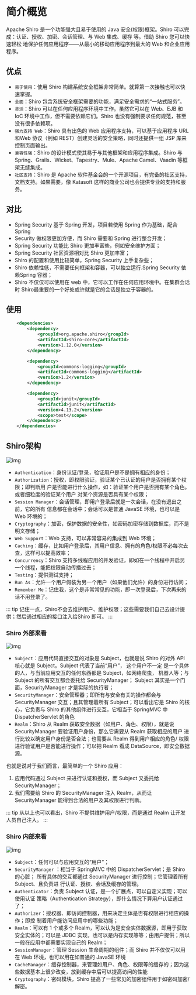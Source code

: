 # 简介概览

Apache Shiro 是一个功能强大且易于使用的 Java 安全(权限)框架。Shiro 可以完成：认证、授权、加密、会话管理、与 Web 集成、缓存 等。借助 Shiro 您可以快速轻松 地保护任何应用程序——从最小的移动应用程序到最大的 Web 和企业应用程序。

## 优点

- `易于使用`：使用 Shiro 构建系统安全框架非常简单。就算第一次接触也可以快速掌握。
- `全面`：Shiro 包含系统安全框架需要的功能，满足安全需求的“一站式服务”。
- `灵活`：Shiro 可以在任何应用程序环境中工作。虽然它可以在 Web、EJB 和 IoC 环境中工作，但不需要依赖它们。Shiro 也没有强制要求任何规范，甚至没有很多依赖项。
- `强力支持 Web`：Shiro 具有出色的 Web 应用程序支持，可以基于应用程序 URL 和Web 协议（例如 REST）创建灵活的安全策略，同时还提供一组 JSP 库来控制页面输出。
- `兼容性强`：Shiro 的设计模式使其易于与其他框架和应用程序集成。Shiro 与Spring、Grails、Wicket、Tapestry、Mule、Apache Camel、Vaadin 等框架无缝集成。
- `社区支持`：Shiro 是 Apache 软件基金会的一个开源项目，有完备的社区支持，文档支持。如果需要，像 Katasoft 这样的商业公司也会提供专业的支持和服务。

## 对比

- Spring Security 基于 Spring 开发，项目若使用 Spring 作为基础，配合 Spring
- Security 做权限更加方便，而 Shiro 需要和 Spring 进行整合开发；
- Spring Security 功能比 Shiro 更加丰富些，例如安全维护方面；
- Spring Security 社区资源相对比 Shiro 更加丰富；
- Shiro 的配置和使用比较简单，Spring Security 上手复杂些；
- Shiro 依赖性低，不需要任何框架和容器，可以独立运行.Spring Security 依赖Spring 容器；
- Shiro 不仅仅可以使用在 web 中，它可以工作在任何应用环境中。在集群会话时 Shiro最重要的一个好处或许就是它的会话是独立于容器的。

## 使用

```xml
    <dependencies>
        <dependency>
            <groupId>org.apache.shiro</groupId>
            <artifactId>shiro-core</artifactId>
            <version>1.12.0</version>
        </dependency>

        <dependency>
            <groupId>commons-logging</groupId>
            <artifactId>commons-logging</artifactId>
            <version>1.2</version>
        </dependency>

        <dependency>
            <groupId>junit</groupId>
            <artifactId>junit</artifactId>
            <version>4.13.2</version>
            <scope>test</scope>
        </dependency>
    </dependencies>
```

## Shiro架构

![img](/img/java/permission/01.png)

- `Authentication`：身份认证/登录，验证用户是不是拥有相应的身份；
- `Authorization`：授权，即权限验证，验证某个已认证的用户是否拥有某个权限；即判断用 户是否能进行什么操作，如：验证某个用户是否拥有某个角色。或者细粒度的验证某个用户 对某个资源是否具有某个权限；
- `Session Manager`：会话管理，即用户登录后就是一次会话，在没有退出之前，它的所有 信息都在会话中；会话可以是普通 JavaSE 环境，也可以是 Web 环境的；
- `Cryptography`：加密，保护数据的安全性，如密码加密存储到数据库，而不是明文存储；
- `Web Support`：Web 支持，可以非常容易的集成到 Web 环境；
- `Caching`：缓存，比如用户登录后，其用户信息、拥有的角色/权限不必每次去查，这样可以提高效率；
- `Concurrency`：Shiro 支持多线程应用的并发验证，即如在一个线程中开启另一个线程，能把权限自动传播过去；
- `Testing`：提供测试支持；
- `Run As`：允许一个用户假装为另一个用户（如果他们允许）的身份进行访问；
- `Remember Me`：记住我，这个是非常常见的功能，即一次登录后，下次再来的话不用登录了。

::: tip
记住一点，Shiro不会去维护用户、维护权限；这些需要我们自己去设计提供；然后通过相应的接口注入给Shiro 即可。
:::

### Shiro 外部来看

![img](/img/java/permission/02.png)

- `Subject`：应用代码直接交互的对象是 Subject，也就是说 Shiro 的对外 API 核心就是 Subject。Subject 代表了当前“用户”， 这个用户不一定 是一个具体的人，与当前应用交互的任何东西都是 Subject，如网络爬虫， 机器人等；与 Subject 的所有交互都会委托给 SecurityManager； Subject 其实是一个门面，SecurityManager 才是实际的执行者；
- `SecurityManager`：安全管理器；即所有与安全有关的操作都会与 SecurityManager 交互；且其管理着所有 Subject；可以看出它是 Shiro 的核心，它负责与 Shiro 的其他组件进行交互，它相当于 SpringMVC 中 DispatcherServlet 的角色
- `Realm`：Shiro 从 Realm 获取安全数据（如用户、角色、权限），就是说SecurityManager 要验证用户身份，那么它需要从 Realm 获取相应的用户 进行比较以确定用户身份是否合法；也需要从 Realm 得到用户相应的角色/ 权限进行验证用户是否能进行操作；可以把 Realm 看成 DataSource，即安全数据源。

也就是说对于我们而言，最简单的一个 Shiro 应用：

1. 应用代码通过 Subject 来进行认证和授权，而 Subject 又委托给SecurityManager；
2. 我们需要给 Shiro 的 SecurityManager 注入 Realm，从而让 SecurityManager 能得到合法的用户及其权限进行判断。

::: tip
从以上也可以看出，Shiro 不提供维护用户/权限，而是通过 Realm 让开发人员自己注入。
:::

### Shiro 内部来看

![img](/img/java/permission/03.png)

- `Subject`：任何可以与应用交互的“用户”；
- `SecurityManager` ：相当于 SpringMVC 中的 DispatcherServlet；是 Shiro 的心脏； 所有具体的交互都通过 SecurityManager 进行控制；它管理着所有 Subject、且负责进 行认证、授权、会话及缓存的管理。
- `Authenticator`：负责 Subject 认证，是一个扩展点，可以自定义实现；可以使用认证 策略（Authentication Strategy），即什么情况下算用户认证通过了；
- `Authorizer`：授权器、即访问控制器，用来决定主体是否有权限进行相应的操作；即控 制着用户能访问应用中的哪些功能；
- `Realm`：可以有 1 个或多个 Realm，可以认为是安全实体数据源，即用于获取安全实体的；可以是 JDBC 实现，也可以是内存实现等等；由用户提供；所以一般在应用中都需要实现自己的 Realm；
- `SessionManager`：管理 Session 生命周期的组件；而 Shiro 并不仅仅可以用在 Web 环境，也可以用在如普通的 JavaSE 环境
- `CacheManager`：缓存控制器，来管理如用户、角色、权限等的缓存的；因为这些数据基本上很少改变，放到缓存中后可以提高访问的性能
- `Cryptography`：密码模块，Shiro 提高了一些常见的加密组件用于如密码加密/解密。
